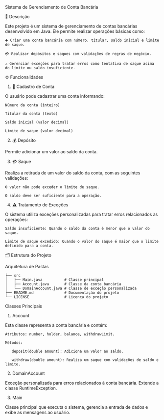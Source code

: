 Sistema de Gerenciamento de Conta Bancária

🔎 Descrição

Este projeto é um sistema de gerenciamento de contas bancárias desenvolvido em Java. Ele permite realizar operações básicas como:

    ➕ Criar uma conta bancária com número, titular, saldo inicial e limite de saque.

    💳 Realizar depósitos e saques com validações de regras de negócio.

    ⚠️ Gerenciar exceções para tratar erros como tentativa de saque acima do limite ou saldo insuficiente.

⚙️ Funcionalidades

1. 📝 Cadastro de Conta

O usuário pode cadastrar uma conta informando:

    Número da conta (inteiro)

    Titular da conta (texto)

    Saldo inicial (valor decimal)

    Limite de saque (valor decimal)

2. 💰 Depósito

Permite adicionar um valor ao saldo da conta.

3. 💳 Saque

Realiza a retirada de um valor do saldo da conta, com as seguintes validações:

    O valor não pode exceder o limite de saque.

    O saldo deve ser suficiente para a operação.

4. ⚠️ Tratamento de Exceções

O sistema utiliza exceções personalizadas para tratar erros relacionados às operações:

    Saldo insuficiente: Quando o saldo da conta é menor que o valor do saque.

    Limite de saque excedido: Quando o valor do saque é maior que o limite definido para a conta.


🗂️ Estrutura do Projeto

Arquitetura de Pastas

    ├── src
    │   ├── Main.java          # Classe principal
    │   ├── Account.java       # Classe da conta bancária
    │   └── DomainAccount.java # Classe de exceção personalizada
    ├── README.md              # Documentação do projeto
    └── LICENSE                # Licença do projeto


Classes Principais

1. Account

Esta classe representa a conta bancária e contém:

    Atributos: number, holder, balance, withdrawLimit.

    Métodos:

       deposit(double amount): Adiciona um valor ao saldo.

       withdraw(double amount): Realiza um saque com validações de saldo e limite.

2. DomainAccount

Exceção personalizada para erros relacionados à conta bancária. Extende a classe RuntimeException.

3. Main

Classe principal que executa o sistema, gerencia a entrada de dados e exibe as mensagens ao usuário.
